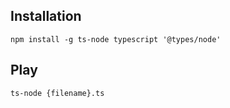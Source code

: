 ## Installation

```
npm install -g ts-node typescript '@types/node'
```

## Play

```
ts-node {filename}.ts
```

